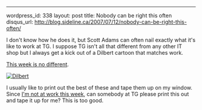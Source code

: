 --- 
wordpress_id: 338
layout: post
title: Nobody can be right this often
disqus_url: http://blog.sideline.ca/2007/07/12/nobody-can-be-right-this-often/

<p>I don't know how he does it, but Scott Adams can often nail exactly what it's like to work at TG.  I suppose TG isn't all that different from any other IT shop but I always get a kick out of a Dilbert cartoon that matches work.</p>

<p><a href="http://www.dilbert.com/comics/dilbert/archive/dilbert-20070711.html">This week is no different</a>.</p>

<p><a href='http://www.sideline.ca/images/articles/dilbert.gif'><img src='http://www.sideline.ca/images/articles/dilbert_thumbnail.gif' alt='Dilbert' class="center"/></a></p>

<p>I usually like to print out the best of these and tape them up on my window.  Since <a href="http://www.aream.ca/2007/07/11/sara-catherine-mcclenaghan/">I'm not at work this week</a>, can somebody at TG please print this out and tape it up for me?  This is too good.</p>
